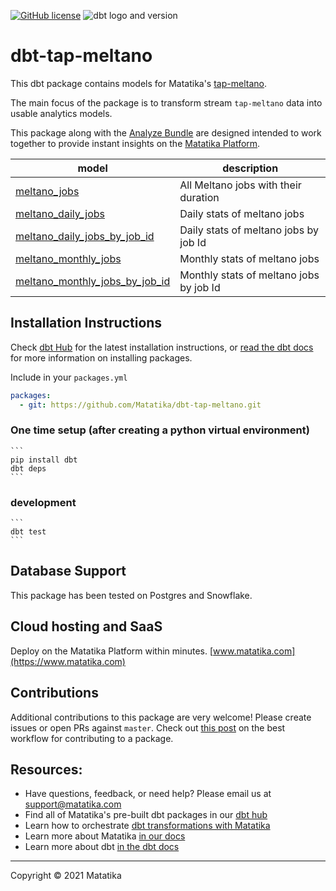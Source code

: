 <a href="https://github.com/Matatika/dbt-tap-meltano/blob/master/LICENSE"><img alt="GitHub license" src="https://img.shields.io/github/license/Matatika/dbt-tap-meltano"></a> ![dbt logo and 
version](https://img.shields.io/static/v1?logo=dbt&label=dbt-version&message=[%3E=0.20.0;%3C2.0.0]&color=orange)


# dbt-tap-meltano
This dbt package contains models for Matatika's [tap-meltano](https://github.com/Matatika/tap-meltano).

The main focus of the package is to transform stream `tap-meltano` data into usable analytics models.

This package along with the [Analyze Bundle](https://github.com/Matatika/analyze-meltano) are designed intended to work together to provide instant insights on the [Matatika Platform](https://www.matatika.com).

| **model**              | **description** |
| ---------------------- | ------------------------------------------------------------- |
| [meltano_jobs](models/base/meltano_jobs.sql) | All Meltano jobs with their duration |
| [meltano_daily_jobs](models/base/meltano_daily_jobs.sql) | Daily stats of meltano jobs |
| [meltano_daily_jobs_by_job_id](models/base/meltano_daily_jobs_by_job_id.sql) | Daily stats of meltano jobs by job Id|
| [meltano_monthly_jobs](models/base/meltano_monthly_jobs.sql) | Monthly stats of meltano jobs |
| [meltano_monthly_jobs_by_job_id](models/base/meltano_monthly_jobs_by_job_id.sql) | Monthly stats of meltano jobs by job Id|


## Installation Instructions
Check [dbt Hub](https://hub.getdbt.com/) for the latest installation instructions, or [read the dbt docs](https://docs.getdbt.com/docs/package-management) for more information on installing packages.

Include in your `packages.yml`
```yaml
packages:
  - git: https://github.com/Matatika/dbt-tap-meltano.git
```

### One time setup (after creating a python virtual environment)

    ```
    pip install dbt
    dbt deps
    ```

### development

    ```
    dbt test
    ```

## Database Support
This package has been tested on Postgres and Snowflake.

## Cloud hosting and SaaS
Deploy on the Matatika Platform within minutes. [www.matatika.com](https://www.matatika.com)

## Contributions

Additional contributions to this package are very welcome! Please create issues
or open PRs against `master`. Check out 
[this post](https://discourse.getdbt.com/t/contributing-to-a-dbt-package/657) 
on the best workflow for contributing to a package.

## Resources:
- Have questions, feedback, or need help? Please email us at support@matatika.com
- Find all of Matatika's pre-built dbt packages in our [dbt hub](https://hub.getdbt.com/Matatika/)
- Learn how to orchestrate [dbt transformations with Matatika](https://www.matatika.com/docs/getting-started/)
- Learn more about Matatika [in our docs](https://www.matatika.com/docs/introduction)
- Learn more about dbt [in the dbt docs](https://docs.getdbt.com/docs/introduction)

---

Copyright &copy; 2021 Matatika
